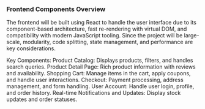 ### Frontend Components Overview
The frontend will be built using React to handle the user interface due to its component-based architecture, fast re-rendering with virtual DOM, and compatibility with modern JavaScript tooling. Since the project will be large-scale, modularity, code splitting, state management, and performance are key considerations.

Key Components:
Product Catalog: Displays products, filters, and handles search queries.
Product Detail Page: Rich product information with reviews and availability.
Shopping Cart: Manage items in the cart, apply coupons, and handle user interactions.
Checkout: Payment processing, address management, and form handling.
User Account: Handle user login, profile, and order history.
Real-time Notifications and Updates: Display stock updates and order statuses.
